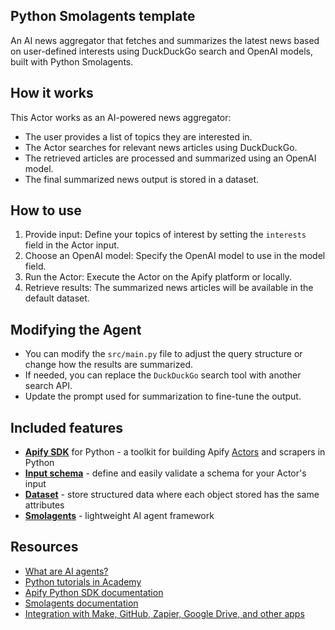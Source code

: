 ## Python Smolagents template

An AI news aggregator that fetches and summarizes the latest news based on user-defined interests using DuckDuckGo search and OpenAI models, built with Python Smolagents.

## How it works

This Actor works as an AI-powered news aggregator:
- The user provides a list of topics they are interested in.
- The Actor searches for relevant news articles using DuckDuckGo.
- The retrieved articles are processed and summarized using an OpenAI model.
- The final summarized news output is stored in a dataset.

## How to use

1. Provide input: Define your topics of interest by setting the `interests` field in the Actor input.
2. Choose an OpenAI model: Specify the OpenAI model to use in the model field.
3. Run the Actor: Execute the Actor on the Apify platform or locally.
4. Retrieve results: The summarized news articles will be available in the default dataset.

## Modifying the Agent

- You can modify the `src/main.py` file to adjust the query structure or change how the results are summarized.
- If needed, you can replace the `DuckDuckGo` search tool with another search API.
- Update the prompt used for summarization to fine-tune the output.

## Included features

- **[Apify SDK](https://docs.apify.com/sdk/python/)** for Python - a toolkit for building Apify [Actors](https://apify.com/actors) and scrapers in Python
- **[Input schema](https://docs.apify.com/platform/actors/development/input-schema)** - define and easily validate a schema for your Actor's input
- **[Dataset](https://docs.apify.com/sdk/python/docs/concepts/storages#working-with-datasets)** - store structured data where each object stored has the same attributes
- **[Smolagents](https://huggingface.co/docs/smolagents/index)** - lightweight AI agent framework

## Resources

- [What are AI agents?](https://blog.apify.com/what-are-ai-agents/)
- [Python tutorials in Academy](https://docs.apify.com/academy/python)
- [Apify Python SDK documentation](https://docs.apify.com/sdk/python/)
- [Smolagents documentation](https://huggingface.co/docs/smolagents/index)
- [Integration with Make, GitHub, Zapier, Google Drive, and other apps](https://apify.com/integrations)
